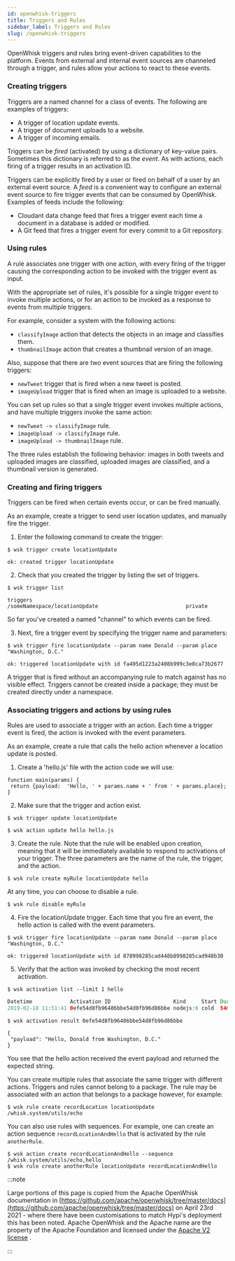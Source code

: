 ```yaml
---
id: openwhisk-triggers
title: Triggers and Rules
sidebar_label: Triggers and Rules
slug: /openwhisk-triggers
---
```


OpenWhisk triggers and rules bring event-driven capabilities to the platform. Events from external and internal event sources are channeled through a trigger, and rules allow your actions to react to these events.

### Creating triggers

Triggers are a named channel for a class of events. The following are examples of triggers:
- A trigger of location update events.
- A trigger of document uploads to a website.
- A trigger of incoming emails.

Triggers can be *fired* (activated) by using a dictionary of key-value pairs. Sometimes this dictionary is referred to as the *event*. As with actions, each firing of a trigger results in an activation ID.

Triggers can be explicitly fired by a user or fired on behalf of a user by an external event source.
A *feed* is a convenient way to configure an external event source to fire trigger events that can be consumed by OpenWhisk. Examples of feeds include the following:

- Cloudant data change feed that fires a trigger event each time a document in a database is added or modified.
- A Git feed that fires a trigger event for every commit to a Git repository.

### Using rules

A rule associates one trigger with one action, with every firing of the trigger causing the corresponding action to be invoked with the trigger event as input.

With the appropriate set of rules, it's possible for a single trigger event to invoke multiple actions, or for an action to be invoked as a response to events from multiple triggers.

For example, consider a system with the following actions:
- `classifyImage` action that detects the objects in an image and classifies them.
- `thumbnailImage` action that creates a thumbnail version of an image.

Also, suppose that there are two event sources that are firing the following triggers:
- `newTweet` trigger that is fired when a new tweet is posted.
- `imageUpload` trigger that is fired when an image is uploaded to a website.

You can set up rules so that a single trigger event invokes multiple actions, and have multiple triggers invoke the same action:
- `newTweet -> classifyImage` rule.
- `imageUpload -> classifyImage` rule.
- `imageUpload -> thumbnailImage` rule.

The three rules establish the following behavior: images in both tweets and uploaded images are classified, uploaded images are classified, and a thumbnail version is generated.

### Creating and firing triggers

Triggers can be fired when certain events occur, or can be fired manually.

As an example, create a trigger to send user location updates, and manually fire the trigger.

1. Enter the following command to create the trigger:
```
$ wsk trigger create locationUpdate
```
```
ok: created trigger locationUpdate
```
2. Check that you created the trigger by listing the set of triggers.
```
$ wsk trigger list
```
```
triggers
/someNamespace/locationUpdate                            private
```
So far you've created a named "channel" to which events can be fired.

3. Next, fire a trigger event by specifying the trigger name and parameters:
```
$ wsk trigger fire locationUpdate --param name Donald --param place "Washington, D.C."
```
```
ok: triggered locationUpdate with id fa495d1223a2408b999c3e0ca73b2677
```
A trigger that is fired without an accompanying rule to match against has no visible effect.
Triggers cannot be created inside a package; they must be created directly under a namespace.

### Associating triggers and actions by using rules

Rules are used to associate a trigger with an action. Each time a trigger event is fired, the action is invoked with the event parameters.

As an example, create a rule that calls the hello action whenever a location update is posted.

1. Create a 'hello.js' file with the action code we will use:
```
function main(params) {
 return {payload:  'Hello, ' + params.name + ' from ' + params.place};
}
```
2. Make sure that the trigger and action exist.
```
$ wsk trigger update locationUpdate
```
```
$ wsk action update hello hello.js
```
3. Create the rule. Note that the rule will be enabled upon creation, meaning that it will be immediately available to respond to activations of your trigger. The three parameters are the name of the rule, the trigger, and the action.
```
$ wsk rule create myRule locationUpdate hello
```
At any time, you can choose to disable a rule.
```
$ wsk rule disable myRule
```
4. Fire the locationUpdate trigger. Each time that you fire an event, the hello action is called with the event parameters.
```
$ wsk trigger fire locationUpdate --param name Donald --param place "Washington, D.C."
```
```
ok: triggered locationUpdate with id 878998285cad448b8998285cad948b30
```
5. Verify that the action was invoked by checking the most recent activation.
```
$ wsk activation list --limit 1 hello
```
```java
Datetime            Activation ID                    Kind     Start Duration   Status  Entity
2019-02-18 11:51:41 0efe54d8fb96486bbe54d8fb96d86bbe nodejs:6 cold  54ms       success guest/hello:0.0.1
```
```
$ wsk activation result 0efe54d8fb96486bbe54d8fb96d86bbe
```
```
{
 "payload": "Hello, Donald from Washington, D.C."
}
```

You see that the hello action received the event payload and returned the expected string.

You can create multiple rules that associate the same trigger with different actions.
Triggers and rules cannot belong to a package. The rule may be associated with an action
that belongs to a package however, for example:
```
$ wsk rule create recordLocation locationUpdate /whisk.system/utils/echo
```
You can also use rules with sequences. For example, one can create an action
sequence `recordLocationAndHello` that is activated by the rule `anotherRule`.
```
$ wsk action create recordLocationAndHello --sequence /whisk.system/utils/echo,hello
$ wsk rule create anotherRule locationUpdate recordLocationAndHello
```

:::note 

Large portions of this page is copied from the Apache OpenWhisk documentation in [https://github.com/apache/openwhisk/tree/master/docs](https://github.com/apache/openwhisk/tree/master/docs) on April 23rd 2021 - where there have been customisations to match Hypi's deployment this has been noted. Apache OpenWhisk and the Apache name are the property of the Apache Foundation and licensed under the [Apache V2 license](https://github.com/apache/openwhisk/blob/master/LICENSE.txt) .

:::